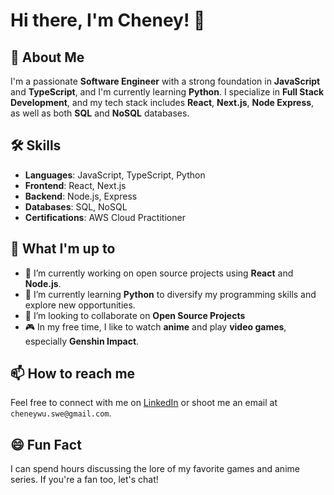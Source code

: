 # Hi there, I'm Cheney! 👋

## 🚀 About Me
I'm a passionate **Software Engineer** with a strong foundation in **JavaScript** and **TypeScript**, and I'm currently learning **Python**. I specialize in **Full Stack Development**, and my tech stack includes **React**, **Next.js**, **Node Express**, as well as both **SQL** and **NoSQL** databases. 

## 🛠️ Skills
- **Languages**: JavaScript, TypeScript, Python
- **Frontend**: React, Next.js
- **Backend**: Node.js, Express
- **Databases**: SQL, NoSQL
- **Certifications**: AWS Cloud Practitioner

## 💼 What I'm up to
- 🔭 I’m currently working on open source projects using **React** and **Node.js**.
- 🌱 I’m currently learning **Python** to diversify my programming skills and explore new opportunities.
- 👯 I’m looking to collaborate on **Open Source Projects** 
- 🎮 In my free time, I like to watch **anime** and play **video games**, especially **Genshin Impact**.

## 📫 How to reach me
Feel free to connect with me on [LinkedIn](https://www.linkedin.com/in/cheney-wu/) or shoot me an email at `cheneywu.swe@gmail.com`.

## 😄 Fun Fact
I can spend hours discussing the lore of my favorite games and anime series. If you're a fan too, let's chat!


